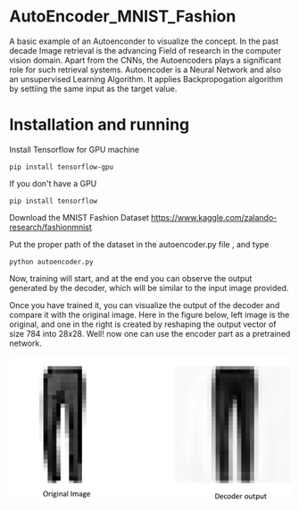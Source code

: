 # AutoEncoder_MNIST_Fashion
A basic example of an Autoenconder to visualize the concept.
In the past decade Image retrieval is the advancing Field of research in the computer vision domain. Apart from the CNNs, the Autoencoders 
plays a significant role for such retrieval systems. Autoencoder is a Neural Network and also an unsupervised Learning Algorithm. 
It applies Backpropogation algorithm by settiing the same input as  the target value.

# Installation and running
Install Tensorflow for GPU machine
```
pip install tensorflow-gpu
```
If you don't have a GPU
```
pip install tensorflow
```
Download the MNIST Fashion Dataset
https://www.kaggle.com/zalando-research/fashionmnist

Put the proper path of the dataset in the autoencoder.py file , and type
```
python autoencoder.py
```
Now, training will start, and at the end you can observe the output generated by the decoder, which will be similar to the input image provided.

Once you have trained it, you can visualize the output of the decoder and compare it with the original image. Here in the figure below, left image is the original, and one in the right is created by reshaping the output vector of size 784 into 28x28. Well! now one can use the encoder part as a pretrained network. 

![Decoder_ouput](https://github.com/surajitsaikia27/AutoEncoder_MNIST_Fashion/blob/master/decoded.png?raw=true)
